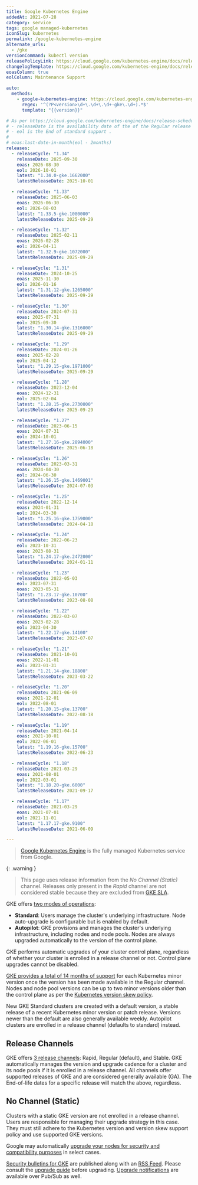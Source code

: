 ```yaml
---
title: Google Kubernetes Engine
addedAt: 2021-07-28
category: service
tags: google managed-kubernetes
iconSlug: kubernetes
permalink: /google-kubernetes-engine
alternate_urls:
  - /gke
versionCommand: kubectl version
releasePolicyLink: https://cloud.google.com/kubernetes-engine/docs/release-schedule
changelogTemplate: https://cloud.google.com/kubernetes-engine/docs/release-notes-nochannel
eoasColumn: true
eolColumn: Maintenance Support

auto:
  methods:
    - google-kubernetes-engine: https://cloud.google.com/kubernetes-engine/docs/release-notes-nochannel
      regex: '^(?P<version>\d+\.\d+\.\d+-gke\.\d+).*$'
      template: "{{version}}"

# As per https://cloud.google.com/kubernetes-engine/docs/release-schedule:
# - releaseDate is the availability date of the of the Regular release channel,
# - eol is the End of standard support .
#
# eoas:last-date-in-month(eol - 2months)
releases:
  - releaseCycle: "1.34"
    releaseDate: 2025-09-30
    eoas: 2026-08-30
    eol: 2026-10-01
    latest: "1.34.0-gke.1662000"
    latestReleaseDate: 2025-10-01

  - releaseCycle: "1.33"
    releaseDate: 2025-06-03
    eoas: 2026-06-30
    eol: 2026-08-03
    latest: "1.33.5-gke.1080000"
    latestReleaseDate: 2025-09-29

  - releaseCycle: "1.32"
    releaseDate: 2025-02-11
    eoas: 2026-02-28
    eol: 2026-04-11
    latest: "1.32.9-gke.1072000"
    latestReleaseDate: 2025-09-29

  - releaseCycle: "1.31"
    releaseDate: 2024-10-25
    eoas: 2025-11-30
    eol: 2026-01-16
    latest: "1.31.12-gke.1265000"
    latestReleaseDate: 2025-09-29

  - releaseCycle: "1.30"
    releaseDate: 2024-07-31
    eoas: 2025-07-31
    eol: 2025-09-30
    latest: "1.30.14-gke.1316000"
    latestReleaseDate: 2025-09-29

  - releaseCycle: "1.29"
    releaseDate: 2024-01-26
    eoas: 2025-02-28
    eol: 2025-04-12
    latest: "1.29.15-gke.1971000"
    latestReleaseDate: 2025-09-29

  - releaseCycle: "1.28"
    releaseDate: 2023-12-04
    eoas: 2024-12-31
    eol: 2025-02-04
    latest: "1.28.15-gke.2730000"
    latestReleaseDate: 2025-09-29

  - releaseCycle: "1.27"
    releaseDate: 2023-06-15
    eoas: 2024-07-31
    eol: 2024-10-01
    latest: "1.27.16-gke.2894000"
    latestReleaseDate: 2025-06-18

  - releaseCycle: "1.26"
    releaseDate: 2023-03-31
    eoas: 2024-04-30
    eol: 2024-06-30
    latest: "1.26.15-gke.1469001"
    latestReleaseDate: 2024-07-03

  - releaseCycle: "1.25"
    releaseDate: 2022-12-14
    eoas: 2024-01-31
    eol: 2024-03-30
    latest: "1.25.16-gke.1759000"
    latestReleaseDate: 2024-04-18

  - releaseCycle: "1.24"
    releaseDate: 2022-06-23
    eol: 2023-10-31
    eoas: 2023-08-31
    latest: "1.24.17-gke.2472000"
    latestReleaseDate: 2024-01-11

  - releaseCycle: "1.23"
    releaseDate: 2022-05-03
    eol: 2023-07-31
    eoas: 2023-05-31
    latest: "1.23.17-gke.10700"
    latestReleaseDate: 2023-08-08

  - releaseCycle: "1.22"
    releaseDate: 2022-03-07
    eoas: 2023-02-28
    eol: 2023-04-30
    latest: "1.22.17-gke.14100"
    latestReleaseDate: 2023-07-07

  - releaseCycle: "1.21"
    releaseDate: 2021-10-01
    eoas: 2022-11-01
    eol: 2023-01-31
    latest: "1.21.14-gke.18800"
    latestReleaseDate: 2023-03-22

  - releaseCycle: "1.20"
    releaseDate: 2021-06-09
    eoas: 2021-12-01
    eol: 2022-08-01
    latest: "1.20.15-gke.13700"
    latestReleaseDate: 2022-08-18

  - releaseCycle: "1.19"
    releaseDate: 2021-04-14
    eoas: 2021-10-01
    eol: 2022-06-01
    latest: "1.19.16-gke.15700"
    latestReleaseDate: 2022-06-23

  - releaseCycle: "1.18"
    releaseDate: 2021-03-29
    eoas: 2021-08-01
    eol: 2022-03-01
    latest: "1.18.20-gke.6000"
    latestReleaseDate: 2021-09-17

  - releaseCycle: "1.17"
    releaseDate: 2021-03-29
    eoas: 2021-07-01
    eol: 2021-11-01
    latest: "1.17.17-gke.9100"
    latestReleaseDate: 2021-06-09

---
```


> [Google Kubernetes Engine](https://cloud.google.com/kubernetes-engine) is the fully managed Kubernetes service from Google.

{: .warning }

> This page uses release information from the _No Channel (Static)_ channel.
> Releases only present in the _Rapid_ channel are not considered stable
> because they are excluded from [GKE SLA](https://cloud.google.com/kubernetes-engine/sla).

GKE offers [two modes of operations](https://cloud.google.com/kubernetes-engine/docs/concepts/autopilot-overview#comparison):

- **Standard**: Users manage the cluster's underlying infrastructure.
  Node auto-upgrade is configurable but is enabled by default.
- **Autopilot**: GKE provisions and manages the cluster's underlying infrastructure, including nodes and node pools.
  Nodes are always upgraded automatically to the version of the control plane.

GKE performs automatic upgrades of your cluster control plane, regardless of whether your cluster is enrolled in a release channel or not.
Control plane upgrades cannot be disabled.

[GKE provides a total of 14 months of support](https://cloud.google.com/kubernetes-engine/versioning) for each Kubernetes minor version
once the version has been made available in the Regular channel.
Nodes and node pool versions can be up to two minor versions older than the control plane
as per the [Kubernetes version skew policy](https://kubernetes.io/releases/version-skew-policy/).

New GKE Standard clusters are created with a default version, a stable release of a recent Kubernetes minor version or patch release.
Versions newer than the default are also generally available weekly.
Autopilot clusters are enrolled in a release channel (defaults to standard) instead.

## Release Channels

GKE offers [3 release channels](https://cloud.google.com/kubernetes-engine/docs/concepts/release-channels): Rapid, Regular (default), and Stable.
GKE automatically manages the version and upgrade cadence for a cluster and its node pools if it is enrolled in a release channel.
All channels offer supported releases of GKE and are considered generally available (GA).
The End-of-life dates for a specific release will match the above, regardless.

## No Channel (Static)

Clusters with a static GKE version are not enrolled in a release channel.
Users are responsible for managing their upgrade strategy in this case.
They must still adhere to the Kubernetes version and version skew support policy and use supported GKE versions.

Google may automatically [upgrade your nodes for security and compatibility purposes](https://cloud.google.com/kubernetes-engine/upgrades#automatic_node_upgrades_for_security_and_compatibility) in select cases.

[Security bulletins for GKE](https://cloud.google.com/anthos/clusters/docs/security-bulletins)
are published along with an [RSS Feed](https://cloud.google.com/feeds/anthos-gke-security-bulletins.xml).
Please consult the [upgrade guide](https://cloud.google.com/kubernetes-engine/upgrades) before upgrading.
[Upgrade notifications](https://cloud.google.com/kubernetes-engine/docs/concepts/cluster-notifications) are available over Pub/Sub as well.

